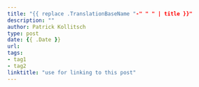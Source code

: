 ```yaml
---
title: "{{ replace .TranslationBaseName "-" " " | title }}"
description: ""
author: Patrick Kollitsch
type: post
date: {{ .Date }}
url:
tags:
- tag1
- tag2
linktitle: "use for linking to this post"
---
```

